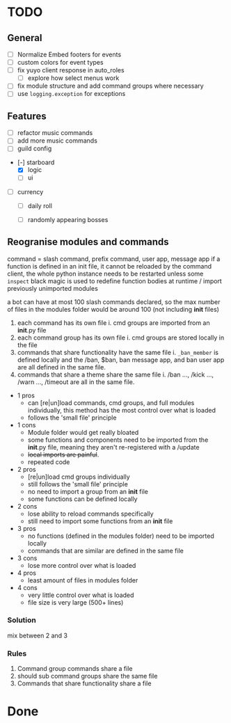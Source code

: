 # TODO

## General
- [ ] Normalize Embed footers for events
- [ ] custom colors for event types
- [ ] fix yuyo client response in auto_roles
  - [ ] explore how select menus work
- [ ] fix module structure and add command groups where necessary
- [ ] use `logging.exception` for exceptions
## Features
- [ ] refactor music commands
- [ ] add more music commands
- [ ] guild config
- [-] starboard
  - [x] logic
  - [ ] ui
- [ ] currency
  - [ ] daily roll
  - [ ] randomly appearing bosses


## Reogranise modules and commands

command = slash command, prefix command, user app, message app
if a function is defined in an init file, it cannot be reloaded by the command client, 
  the whole python instance needs to be restarted unless some `inspect` black magic is used
  to redefine function bodies at runtime / import previously unimported modules

a bot can have at most 100 slash commands declared, so the max number of files in the modules folder would be around 100 (not including __init__ files)

1. each command has its own file
  i. cmd groups are imported from an __init__.py file
2. each command group has its own file
  i. cmd groups are stored locally in the file
3. commands that share functionality have the same file
  i. ``_ban_member`` is defined locally and the /ban, $ban, ban message app, and ban user app are all defined in the same file.
4. commands that share a theme share the same file
  i. /ban ..., /kick ..., /warn ..., /timeout are all in the same file.

- 1 pros
  - can [re|un]load commands, cmd groups, and full modules individually, this method has the most control over what is loaded
  - follows the 'small file' principle
- 1 cons
  - Module folder would get really bloated 
  - some functions and components need to be imported from the __init__.py file, meaning they aren't re-registered with a /update
  - ~~local imports are painful~~. 
  - repeated code
- 2 pros
  - [re|un]load cmd groups individually
  - still follows the 'small file' principle
  - no need to import a group from an __init__ file
  - some functions can be defined locally
- 2 cons
  - lose ability to reload commands specifically
  - still need to import some functions from an __init__ file
- 3 pros
  - no functions (defined in the modules folder) need to be imported locally
  - commands that are similar are defined in the same file
- 3 cons
  - lose more control over what is loaded
- 4 pros 
  - least amount of files in modules folder
- 4 cons
  - very little control over what is loaded
  - file size is very large (500+ lines)

### Solution
mix between 2 and 3
### Rules
1. Command group commands share a file
  1. should sub command groups share the same file
2. Commands that share functionality share a file

# Done

